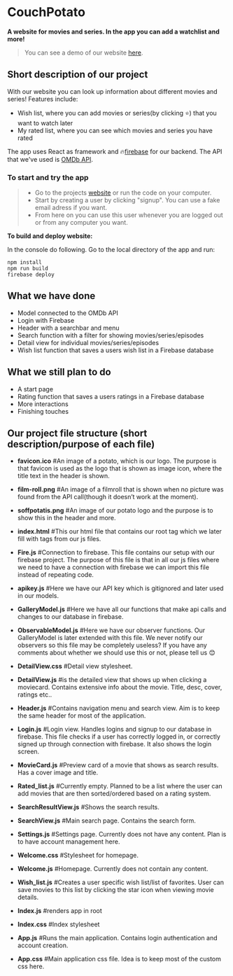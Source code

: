 # CouchPotato
**A website for movies and series. In the app you can add a watchlist and more!**
>You can see a demo of our website [here](https://couchpotato-ca085.firebaseapp.com/).

## Short description of our project
With our website you can look up information about different movies and series! Features include:
* Wish list, where you can add movies or series(by clicking :star:) that you want to watch later
* My rated list, where you can see which movies and series you have rated

The app uses React as framework and :fire:[firebase](https://firebase.google.com/) for our backend. The API that we've used is [OMDb API](http://www.omdbapi.com/).

### To start and try the app

> - Go to the projects [website](https://couchpotato-ca085.firebaseapp.com/) or run the code on your computer.
> - Start by creating a user by clicking "signup". You can use a fake email adress if you want.
> - From here on you can use this user whenever you are logged out or from any computer you want.


**To build and deploy website:**

In the console do following. Go to the local directory of the app and run:
```
npm install
npm run build
firebase deploy
```

## What we have done
* Model connected to the OMDb API
* Login with Firebase
* Header with a searchbar and menu
* Search function with a filter for showing movies/series/episodes
* Detail view for individual movies/series/episodes
* Wish list function that saves a users wish list in a Firebase database

## What we still plan to do
* A start page
* Rating function that saves a users ratings in a Firebase database
* More interactions
* Finishing touches



## Our project file structure (short description/purpose of each file)

- **favicon.ico**
    #An image of a potato, which is our logo. The purpose is that favicon is used as the logo that is shown as image icon, where the title text in the header is shown.

- **film-roll.png**
    #An image of a filmroll that is shown when no picture was found from the API call(though it doesn’t work at the moment).

- **soffpotatis.png**
    #An image of our potato logo and the purpose is to show this in the header and more.
   
- **index.html**
    #This our html file that contains our root tag which we later fill with tags from our js files.

- **Fire.js**
    #Connection to firebase. This file contains our setup with our firebase project. The purpose of this file is that in all our js files where we need to have a connection with firebase we can import this file instead of repeating code.

- **apikey.js**
	#Here we have our API key which is gitignored and later used in our models.

- **GalleryModel.js**
	#Here we have all our functions that make api calls and changes to our database in firebase.

- **ObservableModel.js**
	#Here we have our observer functions. Our GalleryModel is later extended with this file. We never notify our observers so this file may be completely useless? If you have any comments about whether we should use this or not, please tell us :blush:

- **DetailView.css**
	#Detail view stylesheet.
	
- **DetailView.js**
	#is the detailed view that shows up when clicking a moviecard. Contains extensive info about the movie. Title, desc, cover, ratings etc..

- **Header.js**
	#Contains navigation menu and search view. Aim is to keep the same header for most of the application.

- **Login.js**
	#Login view. Handles logins and signup to our database in firebase. This file checks if a user has correctly logged in, or correctly signed up through connection with firebase. It also shows the login screen.

- **MovieCard.js**
	#Preview card of a movie that shows as search results. Has a cover image and title.

- **Rated_list.js**
	#Currently empty. Planned to be a list where the user can add movies that are then sorted/ordered based on a rating system.

- **SearchResultView.js**
	#Shows the search results.

- **SearchView.js**
	#Main search page. Contains the search form.

- **Settings.js**
	#Settings page. Currently does not have any content. Plan is to have account management here.

- **Welcome.css**
	#Stylesheet for homepage.

- **Welcome.js**
	#Homepage. Currently does not contain any content.


- **Wish_list.js**
	#Creates a user specific wish list/list of favorites. User can save movies to this list by clicking the star icon when viewing movie details.

- **Index.js**
	#renders app in root

- **Index.css**
	#Index stylesheet

- **App.js**
	#Runs the main application. Contains login authentication and account creation.

- **App.css**
	#Main application css file. Idea is to keep most of the custom css here.


